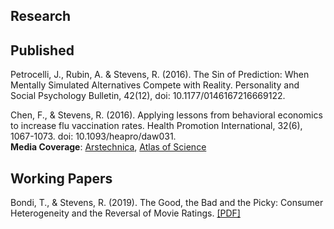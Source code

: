 ## Research

## Published 

Petrocelli, J., Rubin, A. & Stevens, R. (2016). The Sin of Prediction: When Mentally Simulated Alternatives Compete with Reality. Personality and Social Psychology Bulletin, 42(12), doi: 10.1177/0146167216669122. <br/>

Chen, F., & Stevens, R. (2016). Applying lessons from behavioral economics to increase flu vaccination rates. Health Promotion International, 32(6), 1067-1073. doi: 10.1093/heapro/daw031.  
**Media Coverage**: [Arstechnica](https://arstechnica.com/science/2016/05/how-cognitive-biases-contribute-to-people-refusing-the-flu-vaccine/), [Atlas of Science](https://atlasofscience.org/using-behavioral-economics-to-increase-flu-vaccination-rate/)

## Working Papers

Bondi, T., & Stevens, R. (2019). The Good, the Bad and the Picky: Consumer Heterogeneity and the Reversal of Movie Ratings. [[PDF]](https://docs.wixstatic.com/ugd/31323e_df485b50699e488981d2e866713fc1ed.pdf)

